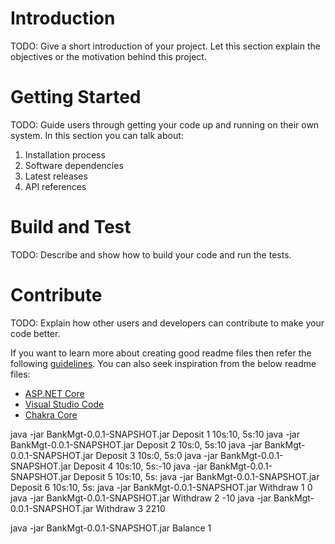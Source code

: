 # Introduction 
TODO: Give a short introduction of your project. Let this section explain the objectives or the motivation behind this project. 

# Getting Started
TODO: Guide users through getting your code up and running on their own system. In this section you can talk about:
1.	Installation process
2.	Software dependencies
3.	Latest releases
4.	API references

# Build and Test
TODO: Describe and show how to build your code and run the tests. 

# Contribute
TODO: Explain how other users and developers can contribute to make your code better. 

If you want to learn more about creating good readme files then refer the following [guidelines](https://docs.microsoft.com/en-us/azure/devops/repos/git/create-a-readme?view=azure-devops). You can also seek inspiration from the below readme files:
- [ASP.NET Core](https://github.com/aspnet/Home)
- [Visual Studio Code](https://github.com/Microsoft/vscode)
- [Chakra Core](https://github.com/Microsoft/ChakraCore)


java -jar BankMgt-0.0.1-SNAPSHOT.jar Deposit 1 10s:10, 5s:10
java -jar BankMgt-0.0.1-SNAPSHOT.jar Deposit 2 10s:0, 5s:10
java -jar BankMgt-0.0.1-SNAPSHOT.jar Deposit 3 10s:0, 5s:0
java -jar BankMgt-0.0.1-SNAPSHOT.jar Deposit 4 10s:10, 5s:-10
java -jar BankMgt-0.0.1-SNAPSHOT.jar Deposit 5 10s:10, 5s:
java -jar BankMgt-0.0.1-SNAPSHOT.jar Deposit 6 10s:10, 5s:
java -jar BankMgt-0.0.1-SNAPSHOT.jar Withdraw 1 0
java -jar BankMgt-0.0.1-SNAPSHOT.jar Withdraw 2 -10
java -jar BankMgt-0.0.1-SNAPSHOT.jar Withdraw 3 2210

java -jar BankMgt-0.0.1-SNAPSHOT.jar Balance 1


